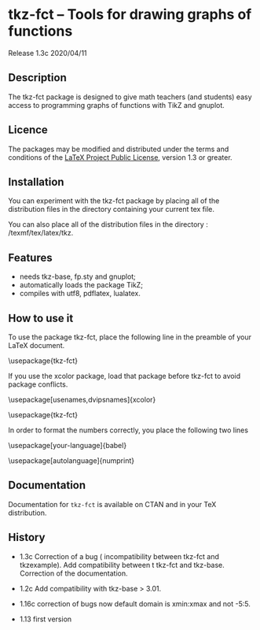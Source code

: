# tkz-fct – Tools for drawing graphs of functions

Release 1.3c 2020/04/11

## Description

The tkz-fct package is designed to give math teachers (and students) easy access to programming graphs of functions with TikZ and gnuplot.


## Licence

The packages may be modified and distributed under the terms and
conditions of the [LaTeX Project Public
License](https://www.latex-project.org/lppl/), version 1.3 or greater.

## Installation

You can experiment with the tkz-fct package by placing all of the distribution
 files in the directory containing your current tex file.

You can also place all of the distribution files in the directory : 
/texmf/tex/latex/tkz.

## Features

- needs  tkz-base, fp.sty and gnuplot;
- automatically loads the package TikZ; 
- compiles with utf8, pdflatex, lualatex.

## How to use it

To use the package tkz-fct, place the following line in the preamble of your
 LaTeX document.

\usepackage{tkz-fct}

If you use the xcolor package, load that package before tkz-fct to avoid
 package conflicts.

\usepackage[usenames,dvipsnames]{xcolor}

\usepackage{tkz-fct}

In order to format the numbers correctly, you place the following two lines 

\usepackage[your-language]{babel} 

\usepackage[autolanguage]{numprint} 

## Documentation

Documentation for `tkz-fct`   is available on CTAN and in your TeX distribution.

## History

- 1.3c Correction of a bug ( incompatibility between tkz-fct and tkzexample).
      Add compatibility between t tkz-fct and tkz-base.
      Correction of the documentation.

- 1.2c  Add compatibility   with tkz-base > 3.01.

- 1.16c correction of bugs 
          now default domain is xmin:xmax and not -5:5.  
- 1.13 first version   